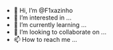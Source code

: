 - 👋 Hi, I’m @F1xazinho
- 👀 I’m interested in ...
- 🌱 I’m currently learning ...
- 💞️ I’m looking to collaborate on ...
- 📫 How to reach me ...

<!---
F1xazinho/F1xazinho is a ✨ special ✨ repository because its `README.md` (this file) appears on your GitHub profile.
You can click the Preview link to take a look at your changes.
--->
